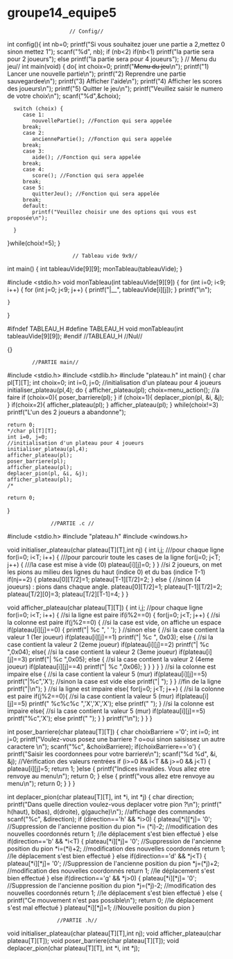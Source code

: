 # groupe14_equipe5
                        // Config//
int config(){
int nb=0;
printf("Si vous souhaitez jouer une partie a 2,mettez 0 sinon mettez 1");
scanf("%d", nb);
if (nb<2)
  if(nb<1)
     printf("la partie sera pour 2 joueurs");
  else 
     printf("la partie sera pour 4 joueurs");
}
                        // Menu du jeu//
int main(void) {
   do{
      int choix=0;
      printf("~~~~~~Menu du jeu~~~~~~\n");
      printf("1) Lancer une nouvelle partie\n");
      printf("2) Reprendre une partie sauvegardee\n");
      printf("3) Afficher l'aide\n");
      printf("4) Afficher les scores des joueurs\n");
      printf("5) Quitter le jeu\n");
      printf("Veuillez saisir le numero de votre choix\n");
      scanf("%d",&choix);

      switch (choix) {
         case 1:
            nouvellePartie(); //Fonction qui sera appelée
         break;
         case 2:
            anciennePartie(); //Fonction qui sera appelée
         break;
         case 3:
            aide(); //Fonction qui sera appelée
         break;
         case 4:
            score(); //Fonction qui sera appelée
         break;
         case 5:
            quitterJeu(); //Fonction qui sera appelée
         break;
         default:
            printf("Veuillez choisir une des options qui vous est proposée\n");

      }
   }while(choix!=5);
}


                         // Tableau vide 9x9//
int main() {
    int tableauVide[9][9];
    monTableau(tableauVide);
}

#include <stdio.h>
void monTableau(int tableauVide[9][9]) {
    for (int i=0; i<9; i++) {
        for (int j=0; j<9; j++) {
            printf("|__", tableauVide[i][j]);
        }
        printf("\n");

    }
}

#ifndef TABLEAU_H
#define TABLEAU_H
void monTableau(int tableauVide[9][9]);
#endif //TABLEAU_H
                     //Nul//

{}

            
            
            //PARTIE main//
            
#include <stdio.h>
#include <stdlib.h>
#include "plateau.h"
int main()
{
  char pl[T][T];
    int choix=0;
    int i=0, j=0; //initialisation d'un plateau pour 4 joueurs
    initialiser_plateau(pl,4);
    do {
    afficher_plateau(pl);
    choix=menu_action(); //a faire
    if (choix=0){
    poser_barriere(pl);
    }
    if (choix=1){
    deplacer_pion(pl, &i, &j);
    }
    if(choix=2){
    afficher_plateau(pl);
    }
    afficher_plateau(pl);
   } while(choix!=3)
    printf("L'un des 2 joueurs a abandonne");
    
    return 0;
    */char pl[T][T];
    int i=0, j=0;
    //initialisation d'un plateau pour 4 joueurs
    initialiser_plateau(pl,4);
    afficher_plateau(pl);
    poser_barriere(pl);
    afficher_plateau(pl);
    deplacer_pion(pl, &i, &j);
    afficher_plateau(pl);
    /*

    return 0;

}

                  //PARTIE .c //
                  
#include <stdio.h>
#include "plateau.h"
#include <windows.h>

void initialiser_plateau(char plateau[T][T],int nj)
{
    int i,j;
    ///pour chaque ligne
    for(i=0; i<T; i++)
    {
        ///pour parcourir toute les cases de la ligne
        for(j=0; j<T; j++)
        {
            ///la case est mise à vide (0)
            plateau[i][j]=0;
        }
    }
    //si 2 joueurs, on met les pions au milieu des lignes du haut (indice 0) et du bas (indice T-1)
    if(nj==2)
    {
        plateau[0][T/2]=1;
        plateau[T-1][T/2]=2;
    }
    else
    {
        //sinon (4 joueurs) : pions dans chaque angle.
        plateau[0][T/2]=1;
        plateau[T-1][T/2]=2;
        plateau[T/2][0]=3;
        plateau[T/2][T-1]=4;
    }
}


void afficher_plateau(char plateau[T][T])
{
    int i,j;
    //pour chaque ligne
    for(i=0; i<T; i++)
    {
        //si la ligne est paire
        if(i%2==0)
        {
            for(j=0; j<T; j++)
            {
                //si la colonne est paire
                if(j%2==0)
                {
                    //si la case est vide, on affiche un espace
                    if(plateau[i][j]==0)
                    {
                        printf("| %c ", ' ');
                    }
                    //sinon
                    else
                    {
                        //si la case contient la valeur 1 (1er joueur)
                        if(plateau[i][j]==1) printf("| %c ", 0x03);
                        else {
                            //si la case contient la valeur 2 (2eme joueur)
                            if(plateau[i][j]==2) printf("| %c ",0x04);
                            else{
                                //si la case contient la valeur 2 (3eme joueur)
                                if(plateau[i][j]==3) printf("| %c ",0x05);
                                else {
                                    //si la case contient la valeur 2 (4eme joueur)
                                    if(plateau[i][j]==4) printf("| %c ",0x06);
                                }
                            }
                        }
                    }
                }
                //si la colonne est impaire
                else
                {
                    //si la case contient la valeur 5 (mur)
                    if(plateau[i][j]==5) printf("|%c",'X');
                    //sinon la case est vide
                    else printf("| ");
                }
            }
            //fin de la ligne
            printf("|\n");
        }
        //si la ligne est impaire
        else{
            for(j=0; j<T; j++)
            {
                //si la colonne est paire
                if(j%2==0){
                    //si la case contient la valeur 5 (mur)
                    if(plateau[i][j]==5) printf(" %c%c%c ",'X','X','X');
                    else printf("     ");
                }
                //si la colonne est impaire
                else{
                    //si la case contient la valeur 5 (mur)
                    if(plateau[i][j]==5) printf("%c",'X');
                    else printf(" ");
                }
            }
            printf("\n");
        }
    }
}


int poser_barriere(char plateau[T][T]) {
    char choixBarriere ='0';
    int i=0;
    int j=0;
    printf("Voulez-vous posez une barriere ? o=oui sinon saisissez un autre caractere \n");
    scanf("%c", &choixBarriere);
    if(choixBarriere=='o') {
        printf("Saisir les coordonnees pour votre barriere\n");
        scanf("%d %d", &i, &j);
        //Vérification des valeurs rentrées
        if (i>=0 && i<T && j>=0 && j<T) {
            plateau[i][j]=5;
            return 1;
        }else {
            printf("Indices invalides. Vous allez etre renvoye au menu\n");
            return 0;
        }
      else {
       printf("vous allez etre renvoye au menu\n");
       return 0;
      }
    }
}



int deplacer_pion(char plateau[T][T], int *i, int *j) {
    char direction;
    printf("Dans quelle direction voulez-vous deplacer votre pion ?\n");
    printf(" h(haut), b(bas), d(droite), g(gauche)\n"); //affichage des commandes
    scanf("%c", &direction);
    if (direction=='h' && *i>0) {
        plateau[*i][*j]= '0'; //Suppression de l'ancienne position du pion
        *i= (*i)-2; //modification des nouvelles coordonnés
        return 1; //le déplacement s'est bien effectué
    }
    else if(direction=='b' && *i<T) {
        plateau[*i][*j]= '0'; //Suppression de l'ancienne position du pion
        *i=(*i)+2; //modification des nouvelles coordonnés
        return 1; //le déplacement s'est bien effectué
    }
    else if(direction=='d' && *j<T) {
        plateau[*i][*j]= '0'; //Suppression de l'ancienne position du pion
        *j=(*j)+2; //modification des nouvelles coordonnés
        return 1; //le déplacement s'est bien effectué
    }
    else if(direction=='g' && *j>0) {
        plateau[*i][*j]= '0'; //Suppression de l'ancienne position du pion
        *j=(*j)-2; //modification des nouvelles coordonnés
        return 1; //le déplacement s'est bien effectué
    }
    else {
        printf("Ce mouvement n'est pas possible\n");
        return 0; //le déplacement s'est mal effectué
    }
    plateau[*i][*j]=1; //Nouvelle position du pion
}

                    //PARTIE .h//

void initialiser_plateau(char plateau[T][T],int nj);
void afficher_plateau(char plateau[T][T]);
void poser_barriere(char plateau[T][T]);
void deplacer_pion(char plateau[T][T], int *i, int *j);
